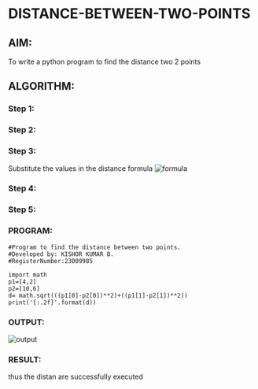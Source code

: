 # DISTANCE-BETWEEN-TWO-POINTS

## AIM:
To write a python program to find the distance two 2 points
## ALGORITHM:
### Step 1: 
### Step 2: 
### Step 3: 
Substitute the values in the distance formula  ![formula](https://github.com/Kishorerz/DISTANCE-BETWEEN-TWO-POINTS/assets/144451216/d5c8c550-f92f-482e-af02-3b99968e969c)
### Step 4: 
### Step 5: 
### PROGRAM:
  ```
#Program to find the distance between two points.
#Developed by: KISHOR KUMAR B.
#RegisterNumber:23009985

import math
p1=[4,2]
p2=[10,6]
d= math.sqrt(((p1[0]-p2[0])**2)+((p1[1]-p2[1])**2))
print('{:.2f}'.format(d))
  
  ```


### OUTPUT:
![output](https://github.com/Kishorerz/DISTANCE-BETWEEN-TWO-POINTS/assets/144451216/3d272c3a-5ed9-4d01-9b2e-600f7f7953df)


### RESULT:
thus the distan are successfully executed
